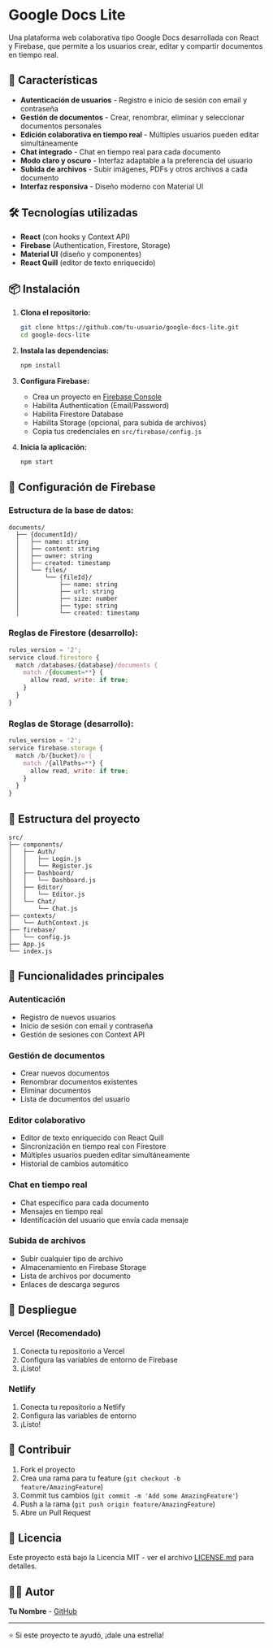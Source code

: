 # Google Docs Lite

Una plataforma web colaborativa tipo Google Docs desarrollada con React y Firebase, que permite a los usuarios crear, editar y compartir documentos en tiempo real.

## 🚀 Características

- **Autenticación de usuarios** - Registro e inicio de sesión con email y contraseña
- **Gestión de documentos** - Crear, renombrar, eliminar y seleccionar documentos personales
- **Edición colaborativa en tiempo real** - Múltiples usuarios pueden editar simultáneamente
- **Chat integrado** - Chat en tiempo real para cada documento
- **Modo claro y oscuro** - Interfaz adaptable a la preferencia del usuario
- **Subida de archivos** - Subir imágenes, PDFs y otros archivos a cada documento
- **Interfaz responsiva** - Diseño moderno con Material UI

## 🛠️ Tecnologías utilizadas

- **React** (con hooks y Context API)
- **Firebase** (Authentication, Firestore, Storage)
- **Material UI** (diseño y componentes)
- **React Quill** (editor de texto enriquecido)

## 📦 Instalación

1. **Clona el repositorio:**
   ```bash
   git clone https://github.com/tu-usuario/google-docs-lite.git
   cd google-docs-lite
   ```

2. **Instala las dependencias:**
   ```bash
   npm install
   ```

3. **Configura Firebase:**
   - Crea un proyecto en [Firebase Console](https://console.firebase.google.com/)
   - Habilita Authentication (Email/Password)
   - Habilita Firestore Database
   - Habilita Storage (opcional, para subida de archivos)
   - Copia tus credenciales en `src/firebase/config.js`

4. **Inicia la aplicación:**
   ```bash
   npm start
   ```

## 🔧 Configuración de Firebase

### Estructura de la base de datos:
```
documents/
  ├── {documentId}/
  │   ├── name: string
  │   ├── content: string
  │   ├── owner: string
  │   ├── created: timestamp
  │   └── files/
  │       └── {fileId}/
  │           ├── name: string
  │           ├── url: string
  │           ├── size: number
  │           ├── type: string
  │           └── created: timestamp
```

### Reglas de Firestore (desarrollo):
```javascript
rules_version = '2';
service cloud.firestore {
  match /databases/{database}/documents {
    match /{document=**} {
      allow read, write: if true;
    }
  }
}
```

### Reglas de Storage (desarrollo):
```javascript
rules_version = '2';
service firebase.storage {
  match /b/{bucket}/o {
    match /{allPaths=**} {
      allow read, write: if true;
    }
  }
}
```

## 📁 Estructura del proyecto

```
src/
├── components/
│   ├── Auth/
│   │   ├── Login.js
│   │   └── Register.js
│   ├── Dashboard/
│   │   └── Dashboard.js
│   ├── Editor/
│   │   └── Editor.js
│   └── Chat/
│       └── Chat.js
├── contexts/
│   └── AuthContext.js
├── firebase/
│   └── config.js
├── App.js
└── index.js
```

## 🎯 Funcionalidades principales

### Autenticación
- Registro de nuevos usuarios
- Inicio de sesión con email y contraseña
- Gestión de sesiones con Context API

### Gestión de documentos
- Crear nuevos documentos
- Renombrar documentos existentes
- Eliminar documentos
- Lista de documentos del usuario

### Editor colaborativo
- Editor de texto enriquecido con React Quill
- Sincronización en tiempo real con Firestore
- Múltiples usuarios pueden editar simultáneamente
- Historial de cambios automático

### Chat en tiempo real
- Chat específico para cada documento
- Mensajes en tiempo real
- Identificación del usuario que envía cada mensaje

### Subida de archivos
- Subir cualquier tipo de archivo
- Almacenamiento en Firebase Storage
- Lista de archivos por documento
- Enlaces de descarga seguros

## 🚀 Despliegue

### Vercel (Recomendado)
1. Conecta tu repositorio a Vercel
2. Configura las variables de entorno de Firebase
3. ¡Listo!

### Netlify
1. Conecta tu repositorio a Netlify
2. Configura las variables de entorno
3. ¡Listo!

## 🤝 Contribuir

1. Fork el proyecto
2. Crea una rama para tu feature (`git checkout -b feature/AmazingFeature`)
3. Commit tus cambios (`git commit -m 'Add some AmazingFeature'`)
4. Push a la rama (`git push origin feature/AmazingFeature`)
5. Abre un Pull Request

## 📄 Licencia

Este proyecto está bajo la Licencia MIT - ver el archivo [LICENSE.md](LICENSE.md) para detalles.

## 👨‍💻 Autor

**Tu Nombre** - [GitHub](https://github.com/tu-usuario)

---

⭐ Si este proyecto te ayudó, ¡dale una estrella! 